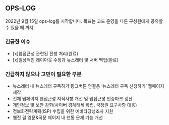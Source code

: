 ## OPS-LOG

2022년 9월 15일 ops-log를 시작합니다. 
목표는 코드 운영을 다른 구성원에게 공유할 수 있을 때 까지

### 긴급한 이슈
- [x]웹접근성 관련된 진행 처리(완료)
- [x]일상적인 레이아웃 수정과 뉴스레터 및 서버 백업(완료)


### 긴급하지 않으나 고민이 필요한 부분
- 뉴스레터 내‘뉴스레터 구독하기’링크버튼 연결용 ‘뉴스레터 구독 신청하기’ 웹페이지 제작
- 전체 웹페이지 웹접근성 지적사항 개선 및 웹접근성 인증마크 갱신
- 개인정보 및 보안 강화(사이버 경계태세 확립, 국정원 요구사항 대응)
- 정보화전략계획(ISP) 수립을 위한 예비타당성조사 지원
- 웹진 결 영문&국문 페이지 내 연동 문제 기능 개선  